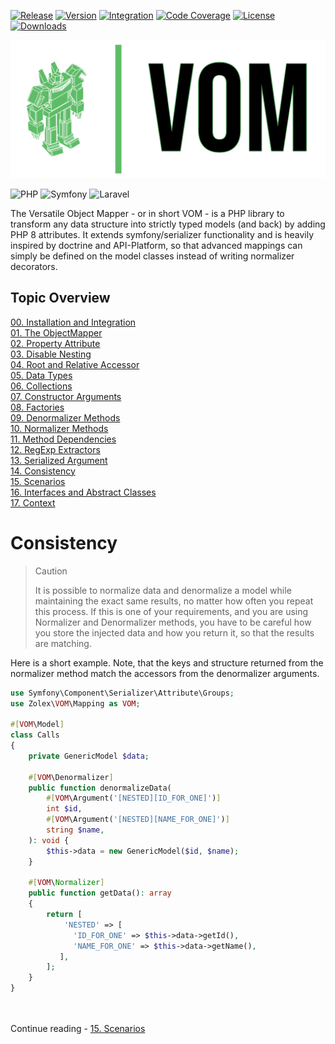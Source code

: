 [![Release](https://github.com/zolex/vom/workflows/Release/badge.svg)](https://github.com/zolex/vom/actions/workflows/release.yaml)
[![Version](https://img.shields.io/packagist/v/zolex/vom)](https://packagist.org/packages/zolex/vom)
[![Integration](https://github.com/zolex/vom/workflows/Integration/badge.svg)](https://github.com/zolex/vom/actions/workflows/integration.yaml)
[![Code Coverage](https://codecov.io/gh/zolex/vom/graph/badge.svg?token=RI2NX4S89I)](https://codecov.io/gh/zolex/vom)
[![License](https://img.shields.io/packagist/l/zolex/vom)](./LICENSE)
[![Downloads](https://img.shields.io/packagist/dt/zolex/vom)](https://packagist.org/packages/zolex/vom)

![VOM](https://raw.githubusercontent.com/zolex/vom/refs/heads/master/docs/logo.png)

![PHP](https://img.shields.io/badge/php-%23777BB4.svg?style=for-the-badge&logo=php&logoColor=white)
![Symfony](https://img.shields.io/badge/symfony-%23000000.svg?style=for-the-badge&logo=symfony&logoColor=white)
![Laravel](https://img.shields.io/badge/laravel-%23FF2D20.svg?style=for-the-badge&logo=laravel&logoColor=white)


The Versatile Object Mapper - or in short VOM - is a PHP library to transform any data structure into strictly typed models (and back) by adding PHP 8 attributes.
It extends symfony/serializer functionality and is heavily inspired by doctrine and API-Platform, so that advanced mappings can simply be defined on the model classes instead of writing normalizer decorators.

## Topic Overview

[00. Installation and Integration](00.-Installation-and-Integration.md#installation-and-integration) \
[01. The ObjectMapper](01.-The-Object-Mapper.md#the-object-mapper) \
[02. Property Attribute](02.-Property-Attribute.md#the-property-attribute) \
[03. Disable Nesting](03.-Disable-Nesting.md#disable-nesting) \
[04. Root and Relative Accessor](04.-Root-and-Relative-Accessor.md#root-and-relative-accessor) \
[05. Data Types](05.-Data-Types.md#data-types) \
[06. Collections](06.-Collections.md#collections) \
[07. Constructor Arguments](07.-Constructor-Arguments.md#constructor-arguments) \
[08. Factories](08.-Factories.md#factories) \
[09. Denormalizer Methods](09.-Denormalizer-Methods.md#denormalizer-methods) \
[10. Normalizer Methods](10.-Normalizer-Methods.md#normalizer-methods) \
[11. Method Dependencies](11.-Method-Dependencies.md#method-dependencies) \
[12. RegExp Extractors](12.-RegExp-Extractors.md#regular-expression-extractors) \
[13. Serialized Argument](13.-Serialized-Argument.md#serialized-argument) \
[14. Consistency](14.-Consistency.md#consistency) \
[15. Scenarios](15.-Scenarios.md#scenarios) \
[16. Interfaces and Abstract Classes](16.-Interfaces-and-Abstract-Classes.md#interfaces-and-abstract-classes) \
[17. Context](17.-Context.md#context)

# Consistency

> > [!CAUTION]
> It is possible to normalize data and denormalize a model while maintaining the exact same results, no matter how often you repeat this process.
> If this is one of your requirements, and you are using Normalizer and Denormalizer methods, you have to be careful how you store the injected data
> and how you return it, so that the results are matching.

Here is a short example. Note, that the keys and structure returned from the normalizer method match the accessors from the denormalizer arguments.

```php
use Symfony\Component\Serializer\Attribute\Groups;
use Zolex\VOM\Mapping as VOM;

#[VOM\Model]
class Calls
{
    private GenericModel $data;

    #[VOM\Denormalizer]
    public function denormalizeData(
        #[VOM\Argument('[NESTED][ID_FOR_ONE]')]
        int $id,
        #[VOM\Argument('[NESTED][NAME_FOR_ONE]')]
        string $name,
    ): void {
        $this->data = new GenericModel($id, $name);
    }
    
    #[VOM\Normalizer]
    public function getData(): array
    {
        return [
            'NESTED' => [
              'ID_FOR_ONE' => $this->data->getId(),
              'NAME_FOR_ONE' => $this->data->getName(),
           ],
        ];
    }
}
```

\
\
Continue reading - [15. Scenarios](15.-Scenarios.md)